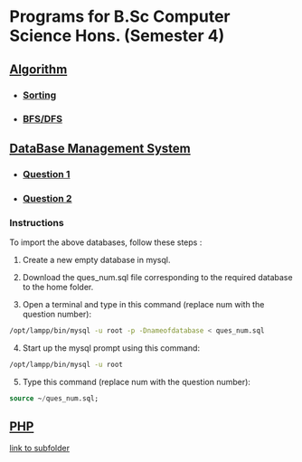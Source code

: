 # Programs for B.Sc Computer Science Hons. (Semester 4)

## [Algorithm](https://github.com/Chaitanya-Raj/Semester4/tree/master/Algorithm)

* ### [Sorting](https://github.com/Chaitanya-Raj/Semester4/tree/master/Algorithm/q1)

* ### [BFS/DFS](https://github.com/Chaitanya-Raj/Semester4/tree/master/Algorithm/bfscode)

## [DataBase Management System](https://github.com/Chaitanya-Raj/Semester4/tree/master/DBMS)

* ### [Question 1](https://raw.githubusercontent.com/Chaitanya-Raj/Semester4/master/DBMS/ques1.sql)

* ### [Question 2](https://raw.githubusercontent.com/Chaitanya-Raj/Semester4/master/DBMS/ques2.sql)

### Instructions

To import the above databases, follow these steps :

1. Create a new empty database in mysql.

2. Download the ques_num.sql file corresponding to the required database to the home folder.

3. Open a terminal and type in this command (replace num with the question number):

```bash
/opt/lampp/bin/mysql -u root -p -Dnameofdatabase < ques_num.sql
 ```

4. Start up the mysql prompt using this command:

```bash
/opt/lampp/bin/mysql -u root
```

5. Type this command (replace num with the question number):

```sql
source ~/ques_num.sql;
```

## [PHP](https://github.com/Chaitanya-Raj/Semester4/tree/master/PHP)

[link to subfolder](https://github.com/Chaitanya-Raj/Semester4/tree/master/PHP)
